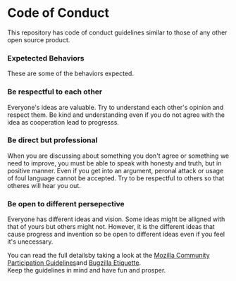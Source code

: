 # Code of Conduct

This repository has code of conduct guidelines similar to those of any other open source product.  

### Expetected Behaviors

These are some of the behaviors expected.

### Be respectful to each other
Everyone's ideas are valuable. Try to understand each other's opinion and respect them. Be kind and understanding even if you do not agree with the idea as cooperation lead to progresss.

### Be direct but professional
When you are discussing about something you don't agree or something we need to improve, you must be able to speak with honesty and truth, but in positive manner. Even if you get into an argument, peronal attack or usage of foul language cannot be accepted. Try to be respectful to others so that otheres will hear you out.

### Be open to different persepective
Everyone has different ideas and vision. Some ideas might be alligned with that of yours but others might not. However, it is the different ideas that cause progress and invention so be open to different ideas even if you feel it's unecessary. 




You can read the full detailsby taking a look at the [Mozilla Community Participation Guidelines](https://www.mozilla.org/en-US/about/governance/policies/participation/)and [Bugzilla Etiquette](https://bugzilla.mozilla.org/page.cgi?id=etiquette.html).  
Keep the guidelines in mind and have fun and prosper.
